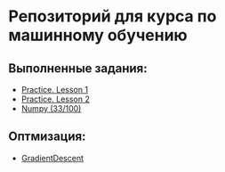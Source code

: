 # Репозиторий для курса по машинному обучению

## Выполненные задания: 

* [Practice. Lesson 1](https://github.com/aamenkov/MachineLearning-course/blob/main/PracticeNotebooks/Lesson1_practice_pandas_titanic.ipynb)
* [Practice. Lesson 2](https://github.com/aamenkov/MachineLearning-course/blob/main/PracticeNotebooks/Lesson2_practice_visual_titanic.ipynb)
* [Numpy (33/100)](https://github.com/aamenkov/MachineLearning-course/blob/main/PracticeNotebooks/100_Numpy_exercises.ipynb/)

## Оптмизация:
* [GradientDescent](https://github.com/aamenkov/MachineLearning-course/blob/main/Optimization/GradientDescent_visualization.ipynb)

